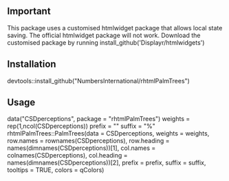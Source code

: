 Important
---------
This package uses a customised htmlwidget package that allows local state saving. The official htmlwidget package will not work. Download the customised package by running install_github('Displayr/htmlwidgets')


Installation
------------
devtools::install_github("NumbersInternational/rhtmlPalmTrees")


Usage
-----
data("CSDperceptions", package = "rhtmlPalmTrees")
weights = rep(1,ncol(CSDperceptions))
prefix = ""
suffix = "%"
rhtmlPalmTrees::PalmTrees(data = CSDperceptions,
                            weights = weights,
                            row.names = rownames(CSDperceptions),
                            row.heading = names(dimnames(CSDperceptions))[1],
                            col.names = colnames(CSDperceptions),
                            col.heading = names(dimnames(CSDperceptions))[2],
                            prefix = prefix,
                            suffix = suffix,
                            tooltips = TRUE,
                            colors = qColors)
